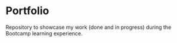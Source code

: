 # Portfolio
Repository to showcase my work (done and in progress) during the Bootcamp learning experience. 
